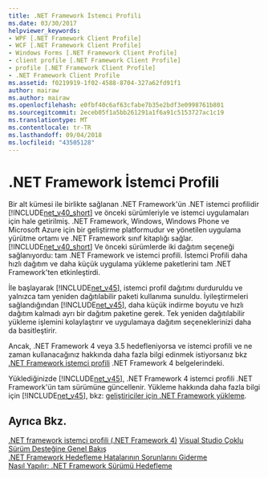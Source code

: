 ```yaml
---
title: .NET Framework İstemci Profili
ms.date: 03/30/2017
helpviewer_keywords:
- WPF [.NET Framework Client Profile]
- WCF [.NET Framework Client Profile]
- Windows Forms [.NET Framework Client Profile]
- client profile [.NET Framework Client Profile]
- profile [.NET Framework Client Profile]
- .NET Framework Client Profile
ms.assetid: f0219919-1f02-4588-8704-327a62fd91f1
author: mairaw
ms.author: mairaw
ms.openlocfilehash: e0fbf40c6af63cfabe7b35e2bdf3e0998761b801
ms.sourcegitcommit: 2eceb05f1a5bb261291a1f6a91c5153727ac1c19
ms.translationtype: MT
ms.contentlocale: tr-TR
ms.lasthandoff: 09/04/2018
ms.locfileid: "43505128"
---
```

# <a name="net-framework-client-profile"></a>.NET Framework İstemci Profili
Bir alt kümesi ile birlikte sağlanan .NET Framework'ün .NET istemci profilidir [!INCLUDE[net_v40_short](../../../includes/net-v40-short-md.md)] ve önceki sürümleriyle ve istemci uygulamaları için hale getirilmiş. .NET Framework, Windows, Windows Phone ve Microsoft Azure için bir geliştirme platformudur ve yönetilen uygulama yürütme ortamı ve .NET Framework sınıf kitaplığı sağlar. [!INCLUDE[net_v40_short](../../../includes/net-v40-short-md.md)] Ve önceki sürümlerde iki dağıtım seçeneği sağlanıyordu: tam .NET Framework ve istemci profili. İstemci Profili daha hızlı dağıtım ve daha küçük uygulama yükleme paketlerini tam .NET Framework'ten etkinleştirdi.  
  
 İle başlayarak [!INCLUDE[net_v45](../../../includes/net-v45-md.md)], istemci profil dağıtımı durduruldu ve yalnızca tam yeniden dağıtılabilir paketi kullanıma sunuldu. İyileştirmeleri sağlandığından [!INCLUDE[net_v45](../../../includes/net-v45-md.md)], daha küçük indirme boyutu ve hızlı dağıtım kalmadı ayrı bir dağıtım paketine gerek. Tek yeniden dağıtılabilir yükleme işlemini kolaylaştırır ve uygulamaya dağıtım seçeneklerinizi daha da basitleştirir.  
  
 Ancak, .NET Framework 4 veya 3.5 hedefleniyorsa ve istemci profili ve ne zaman kullanacağınız hakkında daha fazla bilgi edinmek istiyorsanız bkz [.NET Framework istemci profili](https://msdn.microsoft.com/library/cc656912\(v=vs.100\).aspx) .NET Framework 4 belgelerindeki.  
  
 Yüklediğinizde [!INCLUDE[net_v45](../../../includes/net-v45-md.md)], .NET Framework 4 istemci profili .NET Framework'ün tam sürümüne güncellenir. Yükleme hakkında daha fazla bilgi için [!INCLUDE[net_v45](../../../includes/net-v45-md.md)], bkz: [geliştiriciler için .NET Framework yükleme](../../../docs/framework/install/guide-for-developers.md).  
  
## <a name="see-also"></a>Ayrıca Bkz.  
 [.NET framework istemci profili (.NET Framework 4)](https://msdn.microsoft.com/library/cc656912\(v=vs.100\).aspx)  
 [Visual Studio Çoklu Sürüm Desteğine Genel Bakış](https://msdn.microsoft.com/library/b1702c33-0672-4ebc-b779-2b324d6ea880)  
 [.NET Framework Hedefleme Hatalarının Sorunlarını Giderme](https://msdn.microsoft.com/library/830e3e45-9a93-4279-a249-75b84599aefb)  
 [Nasıl Yapılır: .NET Framework Sürümü Hedefleme](/visualstudio/ide/how-to-target-a-version-of-the-dotnet-framework)

